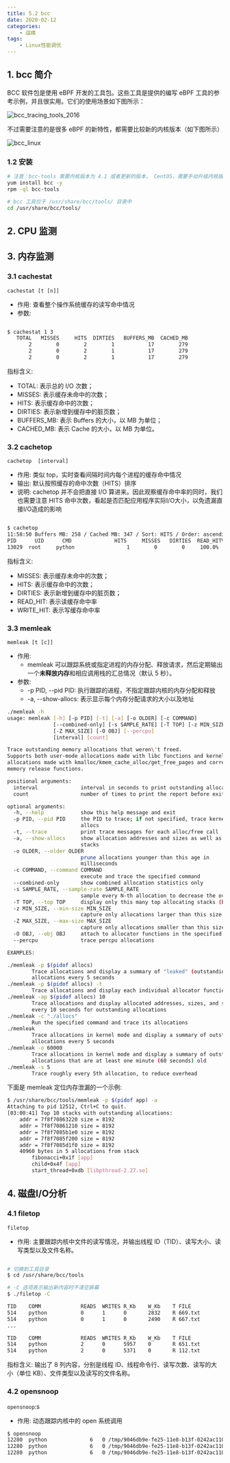 ```yaml
---
title: 5.2 bcc
date: 2020-02-12
categories:
    - 运维
tags:
    - Linux性能调优
---
```


<!-- more -->


## 1. bcc 简介
BCC 软件包是使用 eBPF 开发的工具包。这些工具是提供的编写 eBPF 工具的参考示例，并且很实用。它们的使用场景如下图所示：

![bcc_tracing_tools_2016](/images/linux_pf/bcc_tracing_tools_2016.png)

不过需要注意的是很多 eBPF 的新特性，都需要比较新的内核版本（如下图所示）

![bcc_linux](/images/linux_pf/bcc_linux.png)

### 1.2 安装
```bash
# 注意：bcc-tools 需要内核版本为 4.1 或者更新的版本， CentOS，需要手动升级内核版本后再安装。
yum install bcc -y
rpm -ql bcc-tools

# bcc 工具位于 /usr/share/bcc/tools/ 目录中
cd /usr/share/bcc/tools/
```

## 2. CPU 监测

## 3. 内存监测
### 3.1 cachestat
`cachestat [t [n]]`
- 作用: 查看整个操作系统缓存的读写命中情况
- 参数:

```bash

$ cachestat 1 3
   TOTAL   MISSES     HITS  DIRTIES   BUFFERS_MB  CACHED_MB
       2        0        2        1           17        279
       2        0        2        1           17        279
       2        0        2        1           17        279 
```

指标含义:
- TOTAL: 表示总的 I/O 次数；
- MISSES: 表示缓存未命中的次数；
- HITS: 表示缓存命中的次数；
- DIRTIES: 表示新增到缓存中的脏页数；
- BUFFERS_MB: 表示 Buffers 的大小，以 MB 为单位；
- CACHED_MB: 表示 Cache 的大小，以 MB 为单位。

### 3.2 cachetop
`cachetop  [interval]`
- 作用: 类似 top，实时查看间隔时间内每个进程的缓存命中情况
- 输出: 默认按照缓存的命中次数（HITS）排序
- 说明: cachetop 并不会把直接 I/O 算进来。因此观察缓存命中率的同时，我们也需要注意 HITS 命中次数，看起是否匹配应用程序实际I/O大小，以免遗漏直接I/O造成的影响

```bash

$ cachetop
11:58:50 Buffers MB: 258 / Cached MB: 347 / Sort: HITS / Order: ascending
PID      UID      CMD              HITS     MISSES   DIRTIES  READ_HIT%  WRITE_HIT%
13029  root     python                 1        0        0     100.0%       0.0%
```
指标含义:
- MISSES: 表示缓存未命中的次数；
- HITS: 表示缓存命中的次数；
- DIRTIES: 表示新增到缓存中的脏页数；
- READ_HIT: 表示读缓存命中率
- WRITE_HIT: 表示写缓存命中率


### 3.3 memleak
`memleak [t [c]]`
- 作用: 
    - memleak 可以跟踪系统或指定进程的内存分配、释放请求，然后定期输出一个**未释放内存**和相应调用栈的汇总情况（默认 5 秒）。
- 参数:
    - -p PID, --pid PID: 执行跟踪的进程，不指定跟踪内核的内存分配和释放
    - -a, --show-allocs: 表示显示每个内存分配请求的大小以及地址


```bash
./memleak -h
usage: memleak [-h] [-p PID] [-t] [-a] [-o OLDER] [-c COMMAND]
               [--combined-only] [-s SAMPLE_RATE] [-T TOP] [-z MIN_SIZE]
               [-Z MAX_SIZE] [-O OBJ] [--percpu]
               [interval] [count]

Trace outstanding memory allocations that weren\'t freed.
Supports both user-mode allocations made with libc functions and kernel-mode
allocations made with kmalloc/kmem_cache_alloc/get_free_pages and corresponding
memory release functions.

positional arguments:
  interval              interval in seconds to print outstanding allocations
  count                 number of times to print the report before exiting

optional arguments:
  -h, --help            show this help message and exit
  -p PID, --pid PID     the PID to trace; if not specified, trace kernel
                        allocs
  -t, --trace           print trace messages for each alloc/free call
  -a, --show-allocs     show allocation addresses and sizes as well as call
                        stacks
  -o OLDER, --older OLDER
                        prune allocations younger than this age in
                        milliseconds
  -c COMMAND, --command COMMAND
                        execute and trace the specified command
  --combined-only       show combined allocation statistics only
  -s SAMPLE_RATE, --sample-rate SAMPLE_RATE
                        sample every N-th allocation to decrease the overhead
  -T TOP, --top TOP     display only this many top allocating stacks (by size)
  -z MIN_SIZE, --min-size MIN_SIZE
                        capture only allocations larger than this size
  -Z MAX_SIZE, --max-size MAX_SIZE
                        capture only allocations smaller than this size
  -O OBJ, --obj OBJ     attach to allocator functions in the specified object
  --percpu              trace percpu allocations

EXAMPLES:

./memleak -p $(pidof allocs)
        Trace allocations and display a summary of "leaked" (outstanding)
        allocations every 5 seconds
./memleak -p $(pidof allocs) -t
        Trace allocations and display each individual allocator function call
./memleak -ap $(pidof allocs) 10
        Trace allocations and display allocated addresses, sizes, and stacks
        every 10 seconds for outstanding allocations
./memleak -c "./allocs"
        Run the specified command and trace its allocations
./memleak
        Trace allocations in kernel mode and display a summary of outstanding
        allocations every 5 seconds
./memleak -o 60000
        Trace allocations in kernel mode and display a summary of outstanding
        allocations that are at least one minute (60 seconds) old
./memleak -s 5
        Trace roughly every 5th allocation, to reduce overhead

```

下面是 memleak 定位内存泄漏的一个示例:
```bash
$ /usr/share/bcc/tools/memleak -p $(pidof app) -a
Attaching to pid 12512, Ctrl+C to quit.
[03:00:41] Top 10 stacks with outstanding allocations:
    addr = 7f8f70863220 size = 8192
    addr = 7f8f70861210 size = 8192
    addr = 7f8f7085b1e0 size = 8192
    addr = 7f8f7085f200 size = 8192
    addr = 7f8f7085d1f0 size = 8192
    40960 bytes in 5 allocations from stack
        fibonacci+0x1f [app]
        child+0x4f [app]
        start_thread+0xdb [libpthread-2.27.so] 
```

## 4. 磁盘I/O分析
### 4.1 filetop
`filetop`
- 作用: 主要跟踪内核中文件的读写情况，并输出线程 ID（TID）、读写大小、读写类型以及文件名称。

```bash

# 切换到工具目录 
$ cd /usr/share/bcc/tools 

# -C 选项表示输出新内容时不清空屏幕 
$ ./filetop -C 

TID    COMM             READS  WRITES R_Kb    W_Kb    T FILE 
514    python           0      1      0       2832    R 669.txt 
514    python           0      1      0       2490    R 667.txt 
...

TID    COMM             READS  WRITES R_Kb    W_Kb    T FILE 
514    python           2      0      5957    0       R 651.txt 
514    python           2      0      5371    0       R 112.txt 
```
 指标含义: 输出了 8 列内容，分别是线程 ID、线程命令行、读写次数、读写的大小（单位 KB）、文件类型以及读写的文件名称。

### 4.2 opensnoop
`opensnoop`:s
- 作用: 动态跟踪内核中的 open 系统调用

```bash
$ opensnoop 
12280  python              6   0 /tmp/9046db9e-fe25-11e8-b13f-0242ac110002/650.txt 
12280  python              6   0 /tmp/9046db9e-fe25-11e8-b13f-0242ac110002/651.txt 
12280  python              6   0 /tmp/9046db9e-fe25-11e8-b13f-0242ac110002/652.txt 
```